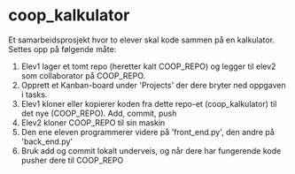 # coop_kalkulator
Et samarbeidsprosjekt hvor to elever skal kode sammen på en kalkulator. Settes opp på følgende måte:

1. Elev1 lager et tomt repo (heretter kalt COOP_REPO) og legger til elev2 som collaborator på COOP_REPO.
2. Opprett et Kanban-board under 'Projects' der dere bryter ned oppgaven i tasks.
3. Elev1 kloner eller kopierer koden fra dette repo-et (coop_kalkulator) til det nye (COOP_REPO). Add, commit, push
4. Elev2 kloner COOP_REPO til sin maskin
5. Den ene eleven programmerer videre på 'front_end.py', den andre på 'back_end.py'
6. Bruk add og commit lokalt underveis, og når dere har fungerende kode pusher dere til COOP_REPO 

